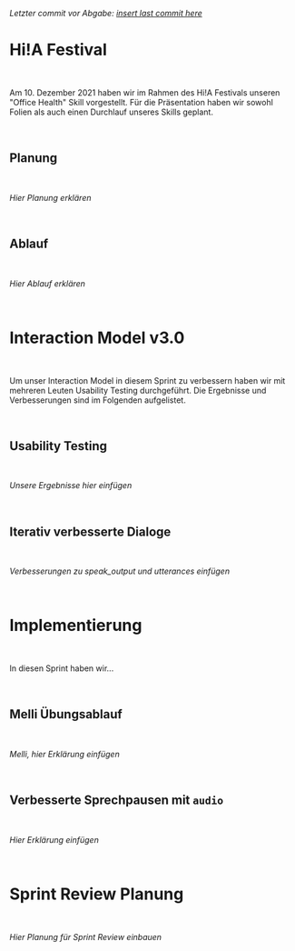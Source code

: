 _Letzter commit vor Abgabe: [insert last commit here]()_

# Hi!A Festival
<br>

Am 10. Dezember 2021 haben wir im Rahmen des Hi!A Festivals unseren "Office Health" Skill vorgestellt. Für die Präsentation haben wir sowohl Folien als auch einen Durchlauf unseres Skills geplant.

<br>

## Planung
<br>

_Hier Planung erklären_

<br>

## Ablauf
<br>

_Hier Ablauf erklären_

<br>

# Interaction Model v3.0
<br>

Um unser Interaction Model in diesem Sprint zu verbessern haben wir mit mehreren Leuten Usability Testing durchgeführt. Die Ergebnisse und Verbesserungen sind im Folgenden aufgelistet.

<br>

## Usability Testing
<br>

_Unsere Ergebnisse hier einfügen_

<br>

## Iterativ verbesserte Dialoge
<br>

_Verbesserungen zu speak_output und utterances einfügen_

<br>

# Implementierung
<br>

In diesen Sprint haben wir...

<br>

## Melli Übungsablauf
<br>

_Melli, hier Erklärung einfügen_

<br>

## Verbesserte Sprechpausen mit `audio`
<br>

_Hier Erklärung einfügen_

<br>

# Sprint Review Planung
<br>

_Hier Planung für Sprint Review einbauen_

<br>



